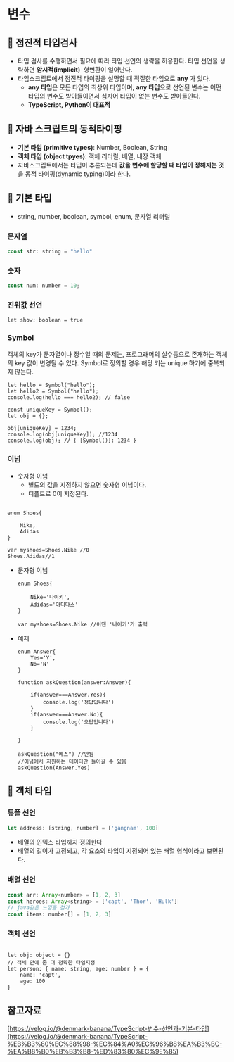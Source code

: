 # 변수

## 💙 점진적 타입검사

- 타입 검사를 수행하면서 필요에 따라 타입 선언의 생략을 허용한다. 타입 선언을 생략하면 **암시적(implicit)**
 형변환이 일어난다.
- 타입스크립트에서 점진적 타이핑을 설명할 때 적절한 타입으로 **any**
가 있다.
    - **any 타입**은 모든 타입의 최상위 타입이며, **any 타입**으로 선언된 변수는 어떤 타입의 변수도 받아들이면서 심지어 타입이 없는 변수도 받아들인다.
    - **TypeScript, Python이 대표적**

## 💙 자바 스크립트의 동적타이핑

- **기본 타입 (primitive types)**: Number, Boolean, String
- **객체 타입 (object tpyes)**: 객체 리터럴, 배열, 내장 객체
- 자바스크립트에서는 타입이 추론되는데  **값을 변수에 할당할 때 타입이 정해지는 것**을 동적 타이핑(dynamic typing)이라 한다.

## 💙 기본 타입

- string, number, boolean, symbol, enum, 문자열 리터럴

### 문자열

```jsx
const str: string = "hello"
```

### 숫자

```jsx
const num: number = 10;
```

### 진위값 선언

```tsx
let show: boolean = true
```

### Symbol

객체의 key가 문자열이나 정수일 때의 문제는, 프로그래머의 실수등으로 존재하는 객체의 key 값이 변경될 수 있다. Symbol로 정의할 경우 해당 키는 unique 하기에 중복되지 않는다.

```tsx
let hello = Symbol("hello");
let hello2 = Symbol("hello");
console.log(hello === hello2); // false

const uniqueKey = Symbol();
let obj = {};

obj[uniqueKey] = 1234;
console.log(obj[uniqueKey]); //1234
console.log(obj); // { [Symbol()]: 1234 }
```

### 이넘

- 숫자형 이넘
    - 별도의 값을 지정하지 않으면 숫자형 이넘이다.
    - 디폴트로 0이 지정된다.

```tsx

enum Shoes{

    Nike,
    Adidas
}

var myshoes=Shoes.Nike //0
Shoes.Adidas//1
```

- 문자형 이넘
    
    ```tsx
    enum Shoes{
    
        Nike='나이키',
        Adidas='아디다스'
    }
    
    var myshoes=Shoes.Nike //이땐 '나이키'가 출력
    ```
    
- 예제
    
    ```tsx
    enum Answer{
        Yes='Y',
        No='N'
    }
    
    function askQuestion(answer:Answer){
    
        if(answer===Answer.Yes){
            console.log('정답입니다')
        }
        if(answer===Answer.No){
            console.log('오답입니다')
        }
    
    }
    
    askQuestion("예스") //안됨
    //이넘에서 지원하는 데이터만 들어갈 수 있음
    askQuestion(Answer.Yes)
    ```
    

## 💙 객체 타입

### 튜플 선언

```jsx
let address: [string, number] = ['gangnam', 100]
```

- 배열의 인덱스 타입까지 정의한다
- 배열의 길이가 고정되고, 각 요소의 타입이 지정되어 있는 배열 형식이라고 보면된다.

### 배열 선언

```jsx
const arr: Array<number> = [1, 2, 3]
const heroes: Array<string> = ['capt', 'Thor', 'Hulk']
// java같은 느낌을 첨가
const items: number[] = [1, 2, 3]
```

### 객체 선언

```tsx

let obj: object = {}
// 객체 안에 좀 더 정확한 타입지정
let person: { name: string, age: number } = {
    name: 'capt',
    age: 100
}

```

## 참고자료

[https://velog.io/@denmark-banana/TypeScript-변수-선언과-기본-타입](https://velog.io/@denmark-banana/TypeScript-%EB%B3%80%EC%88%98-%EC%84%A0%EC%96%B8%EA%B3%BC-%EA%B8%B0%EB%B3%B8-%ED%83%80%EC%9E%85)
